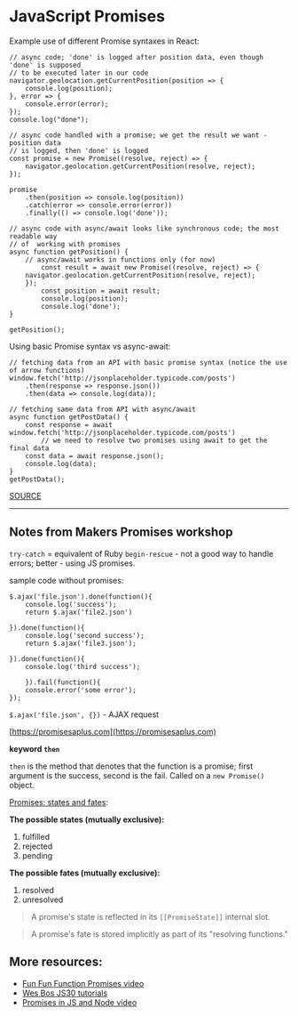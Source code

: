 # JavaScript Promises

Example use of different Promise syntaxes in React:

```
// async code; 'done' is logged after position data, even though 'done' is supposed
// to be executed later in our code
navigator.geolocation.getCurrentPosition(position => {
	console.log(position);
}, error => {
	console.error(error);
});
console.log("done");

// async code handled with a promise; we get the result we want - position data
// is logged, then 'done' is logged
const promise = new Promise((resolve, reject) => {
	navigator.geolocation.getCurrentPosition(resolve, reject);
});

promise
	.then(position => console.log(position))
	.catch(error => console.error(error))
	.finally(() => console.log('done'));

// async code with async/await looks like synchronous code; the most readable way 
// of  working with promises
async function getPosition() {
	// async/await works in functions only (for now)
		const result = await new Promise((resolve, reject) => {
	navigator.geolocation.getCurrentPosition(resolve, reject);
	});
		const position = await result;
		console.log(position);
		console.log('done');
}

getPosition();
```

Using basic Promise syntax vs async-await:

```
// fetching data from an API with basic promise syntax (notice the use of arrow functions)
window.fetch('http://jsonplaceholder.typicode.com/posts')
	.then(response => response.json())
	.then(data => console.log(data));

// fetching same data from API with async/await
async function getPostData() {
	const response = await window.fetch('http://jsonplaceholder.typicode.com/posts')
		// we need to resolve two promises using await to get the final data
	const data = await response.json();
	console.log(data);
}
getPostData();
```
   
[SOURCE](https://dev.to/codeartistryio/10-javascript-concepts-you-need-to-master-react-cheatsheet-3njh)

---

## Notes from Makers Promises workshop

`try-catch` = equivalent of Ruby `begin-rescue` - not a good way to handle errors; better - using JS promises.

sample code without promises:

```
$.ajax('file.json').done(function(){
	console.log('success');
	return $.ajax('file2.json')
	
}).done(function(){
	console.log('second success');
	return $.ajax('file3.json');
	
}).done(function(){
	console.log('third success');
	
	}).fail(function(){
	console.error('some error');
});
```


`$.ajax('file.json', {})` - AJAX request

[https://promisesaplus.com](https://promisesaplus.com)  

**keyword `then`**

`then` is the method that denotes that the function is a promise; first argument is the success, second is the fail. Called on a `new Promise()` object.

[Promises: states and fates](https://github.com/domenic/promises-unwrapping/blob/master/docs/states-and-fates.md):  

**The possible states (mutually exclusive):**

1. fulfilled
2. rejected
3. pending  

**The possible fates (mutually exclusive):**

1. resolved
2. unresolved

> A promise's state is reflected in its `[[PromiseState]]` internal slot.

> A promise's fate is stored implicitly as part of its "resolving functions."

## More resources:

* [Fun Fun Function Promises video](https://www.youtube.com/watch?v=2d7s3spWAzo)  
* [Wes Bos JS30 tutorials](https://javascript30.com/)
* [Promises in JS and Node video](https://www.youtube.com/watch?v=QujWZUYpeNk)


